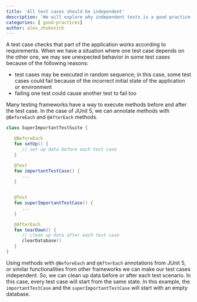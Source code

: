 ```yaml
---
title: 'All test cases should be independent'
description: 'We will explore why independent tests is a good practice and how to achieve this.'
categories: [ good-practices]
author: alex_zhukovich
---
```


A test case checks that part of the application works according to requirements. When we have a situation where one test case depends on the other one, we may see unexpected behavior in some test cases because of the following reasons:
* test cases may be executed in random sequence; in this case, some test cases could fail because of the incorrect initial state of the application or environment
* failing one test could cause another test to fail too

Many testing frameworks have a way to execute methods before and after the test case. In the case of JUnit 5, we can annotate methods with `@BeforeEach` and `@AfterEach` methods.

```kotlin
class SuperImportantTestSuite {

   @BeforeEach
   fun setUp() {
      // set up data before each test case
   } 

   @Test
   fun importantTestCase() {
      ...
   }


   @Test
   fun superImportantTestCase() {
      ...
   }

   @AfterEach
   fun tearDown() {
      // clean up data after each test case
      clearDatabase()
   }
}
```

Using methods with `@BeforeEach` and `@AfterEach` annotations from JUnit 5, or similar functionalities from other frameworks we can make our test cases independent. So, we can clean up data before or after each test scenario. In this case, every test case will start from the same state. In this example, the `importantTestCase` and the `superImportantTestCase` will start with an empty database.